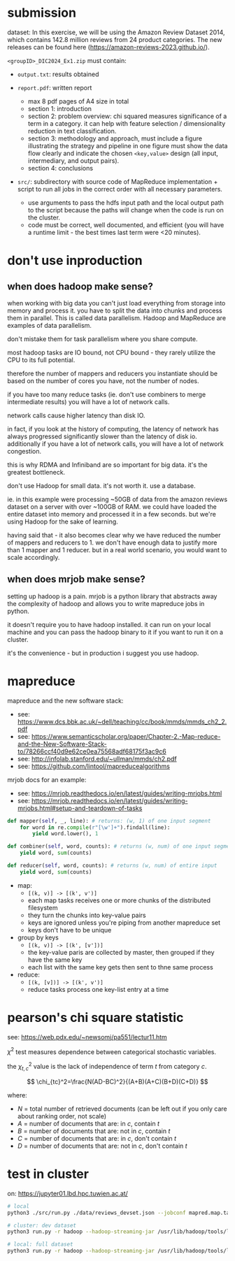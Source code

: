 <!-- Author: Yahya Jabary (11912007)

_Note:_ Due to unforeseen circumstances (my group members quit the course), I had to do this assignment by myself.
 -->

# submission

dataset: In this exercise, we will be using the Amazon Review Dataset 2014, which contains 142.8 million reviews from 24 product categories. The new releases can be found here (https://amazon-reviews-2023.github.io/).

`<groupID>_DIC2024_Ex1.zip` must contain:

-   `output.txt`: results obtained
-   `report.pdf`: written report

    -   max 8 pdf pages of A4 size in total
    -   section 1: introduction
    -   section 2: problem overview: chi squared measures significance of a term in a category. it can help with feature selection / dimensionality reduction in text classification.
    -   section 3: methodology and approach, must include a figure illustrating the strategy and pipeline in one figure must show the data flow clearly and indicate the chosen `<key,value>` design (all input, intermediary, and output pairs).
    -   section 4: conclusions

-   `src/`: subdirectory with source code of MapReduce implementation + script to run all jobs in the correct order with all necessary parameters.
    -   use arguments to pass the hdfs input path and the local output path to the script because the paths will change when the code is run on the cluster.
    -   code must be correct, well documented, and efficient (you will have a runtime limit - the best times last term were <20 minutes).

# don't use inproduction

## when does hadoop make sense?

when working with big data you can't just load everything from storage into memory and process it. you have to split the data into chunks and process them in parallel. This is called data parallelism. Hadoop and MapReduce are examples of data parallelism.

don't mistake them for task parallelism where you share compute.

most hadoop tasks are IO bound, not CPU bound - they rarely utilize the CPU to its full potential.

therefore the number of mappers and reducers you instantiate should be based on the number of cores you have, not the number of nodes.

if you have too many reduce tasks (ie. don't use combiners to merge intermediate results) you will have a lot of network calls.

network calls cause higher latency than disk IO.

in fact, if you look at the history of computing, the latency of network has always progressed significantly slower than the latency of disk io. additionally if you have a lot of network calls, you will have a lot of network congestion.

this is why RDMA and Infiniband are so important for big data. it's the greatest bottleneck.

don't use Hadoop for small data. it's not worth it. use a database.

ie. in this example were processing ~50GB of data from the amazon reviews dataset on a server with over ~100GB of RAM. we could have loaded the entire dataset into memory and processed it in a few seconds. but we're using Hadoop for the sake of learning.

having said that - it also becomes clear why we have reduced the number of mappers and reducers to 1. we don't have enough data to justify more than 1 mapper and 1 reducer. but in a real world scenario, you would want to scale accordingly.

## when does mrjob make sense?

setting up hadoop is a pain. mrjob is a python library that abstracts away the complexity of hadoop and allows you to write mapreduce jobs in python.

it doesn't require you to have hadoop installed. it can run on your local machine and you can pass the hadoop binary to it if you want to run it on a cluster.

it's the convenience - but in production i suggest you use hadoop.

# mapreduce

mapreduce and the new software stack:

-   see: https://www.dcs.bbk.ac.uk/~dell/teaching/cc/book/mmds/mmds_ch2_2.pdf
-   see: https://www.semanticscholar.org/paper/Chapter-2.-Map-reduce-and-the-New-Software-Stack-to/78266ccf40d9e62ce0ea75568adf68175f3ac9c6
-   see: http://infolab.stanford.edu/~ullman/mmds/ch2.pdf
-   see: https://github.com/lintool/mapreducealgorithms

mrjob docs for an example:

-   see: https://mrjob.readthedocs.io/en/latest/guides/writing-mrjobs.html
-   see: https://mrjob.readthedocs.io/en/latest/guides/writing-mrjobs.html#setup-and-teardown-of-tasks

```python
def mapper(self, _, line): # returns: (w, 1) of one input segment
    for word in re.compile(r"[\w']+").findall(line):
        yield word.lower(), 1

def combiner(self, word, counts): # returns (w, num) of one input segment
    yield word, sum(counts)

def reducer(self, word, counts): # returns (w, num) of entire input
    yield word, sum(counts)
```

-   map:
    -   `[(k, v)] -> [(k', v')]`
    -   each map tasks receives one or more chunks of the distributed filesystem
    -   they turn the chunks into key-value pairs
    -   keys are ignored unless you're piping from another mapreduce set
    -   keys don't have to be unique
-   group by keys
    -   `[(k, v)] -> [(k', [v'])]`
    -   the key-value paris are collected by master, then grouped if they have the same key
    -   each list with the same key gets then sent to thne same process
-   reduce:
    -   `[(k, [v])] -> [(k', v')]`
    -   reduce tasks process one key-list entry at a time

# pearson's chi square statistic

see: https://web.pdx.edu/~newsomj/pa551/lectur11.htm

$\chi^{2}$ test measures dependence between categorical stochastic variables.

the $\chi^{2}_{t,c}$ value is the lack of independence of term $t$ from category $c$.

$$
\chi_{tc}^2=\frac{N(AD-BC)^2}{(A+B)(A+C)(B+D)(C+D)}
$$

where:

-   $N$ = total number of retrieved documents (can be left out if you only care about ranking order, not scale)
-   $A$ = number of documents that are: in $c$, contain $t$
-   $B$ = number of documents that are: not in $c$, contain $t$
-   $C$ = number of documents that are: in $c$, don't contain $t$
-   $D$ = number of documents that are: not in $c$, don't contain $t$

# test in cluster

on: https://jupyter01.lbd.hpc.tuwien.ac.at/

```bash
# local
python3 ./src/run.py ./data/reviews_devset.json --jobconf mapred.map.tasks=12 --jobconf mapred.reduce.tasks=12 --stopwords ./data/stopwords.txt > output.txt # 12.17s

# cluster: dev dataset
python3 run.py -r hadoop --hadoop-streaming-jar /usr/lib/hadoop/tools/lib/hadoop-streaming-3.3.5.jar hdfs:///user/dic24_shared/amazon-reviews/full/reviews_devset.json --stopwords stopwords.txt > output.txt # 77.53s

# local: full dataset
python3 run.py -r hadoop --hadoop-streaming-jar /usr/lib/hadoop/tools/lib/hadoop-streaming-3.3.5.jar hdfs:///user/dic24_shared/amazon-reviews/full/reviewscombined.json --stopwords stopwords.txt > output.txt
```
